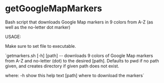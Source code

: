getGoogleMapMarkers
===================

Bash script that downloads Google Map markers in 9 colors from A-Z (as well as the no-letter dot marker)

USAGE:

Make sure to set file to executable.

`getmarkers.sh [-h] [path] -- downloads 9 colors of Google Map markers from A-Z and no-letter (dot) to the desired [path]. Defaults to pwd if no path given, and creates directory if given path does not exist.

where:
  -h show this help text
  [path] where to download the markers`
